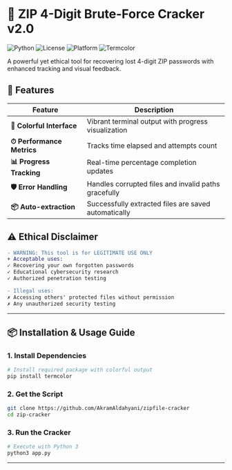 # 🔐 ZIP 4-Digit Brute-Force Cracker v2.0

![Python](https://img.shields.io/badge/Python-3.7+-blue?logo=python)
![License](https://img.shields.io/badge/License-MIT-green)
![Platform](https://img.shields.io/badge/Platform-Windows%2FLinux%2FMac-lightgrey)
![Termcolor](https://img.shields.io/badge/Requires-termcolor-yellow)

A powerful yet ethical tool for recovering lost 4-digit ZIP passwords with enhanced tracking and visual feedback.

## 🚀 Features

| Feature | Description |
|---------|-------------|
| **🎨 Colorful Interface** | Vibrant terminal output with progress visualization |
| **⏱ Performance Metrics** | Tracks time elapsed and attempts count |
| **📊 Progress Tracking** | Real-time percentage completion updates |
| **🛡 Error Handling** | Handles corrupted files and invalid paths gracefully |
| **📦 Auto-extraction** | Successfully extracted files are saved automatically |

## ⚠️ Ethical Disclaimer

```diff
- WARNING: This tool is for LEGITIMATE USE ONLY
+ Acceptable uses:
✓ Recovering your own forgotten passwords
✓ Educational cybersecurity research
✓ Authorized penetration testing

- Illegal uses:
✗ Accessing others' protected files without permission
✗ Any unauthorized security testing
```

----

## 📦 Installation & Usage Guide

### 1. Install Dependencies
```bash
# Install required package with colorful output
pip install termcolor
```
### 2. Get the Script
```bash
git clone https://github.com/AkramAldahyani/zipfile-cracker
cd zip-cracker
```
### 3. Run the Cracker
```bash
# Execute with Python 3
python3 app.py
```

---

